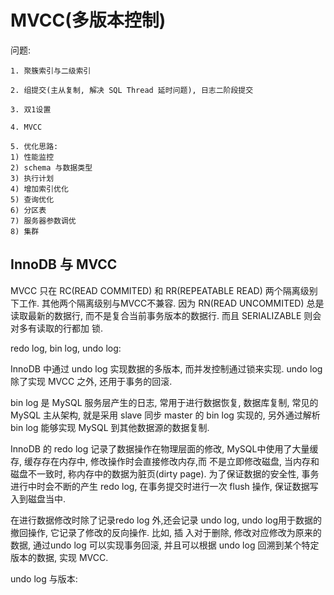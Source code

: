 # MVCC(多版本控制)

问题:

```
1. 聚簇索引与二级索引

2. 组提交(主从复制, 解决 SQL Thread 延时问题), 日志二阶段提交

3. 双1设置

4. MVCC

5. 优化思路:
1) 性能监控
2) schema 与数据类型
3) 执行计划
4) 增加索引优化
5) 查询优化
6) 分区表
7) 服务器参数调优
8) 集群
```


## InnoDB 与 MVCC

MVCC 只在 RC(READ COMMITED) 和 RR(REPEATABLE READ) 两个隔离级别下工作. 其他两个隔离级别与MVCC不兼容. 因为
RN(READ UNCOMMITED) 总是读取最新的数据行, 而不是复合当前事务版本的数据行. 而且 SERIALIZABLE 则会对多有读取的行都加
锁.

redo log, bin log, undo log:

InnoDB 中通过 undo log 实现数据的多版本, 而并发控制通过锁来实现.  undo log 除了实现 MVCC 之外, 还用于事务的回滚.

bin log 是 MySQL 服务层产生的日志, 常用于进行数据恢复, 数据库复制, 常见的 MySQL 主从架构, 就是采用 slave 同步 master
的 bin log 实现的, 另外通过解析 bin log 能够实现 MySQL 到其他数据源的数据复制.

InnoDB 的 redo log 记录了数据操作在物理层面的修改, MySQL中使用了大量缓存, 缓存存在内存中, 修改操作时会直接修改内存,而
不是立即修改磁盘, 当内存和磁盘不一致时, 称内存中的数据为脏页(dirty page). 为了保证数据的安全性, 事务进行中时会不断的产生
redo log, 在事务提交时进行一次 flush 操作, 保证数据写入到磁盘当中. 

在进行数据修改时除了记录redo log 外,还会记录 undo log, undo log用于数据的撤回操作, 它记录了修改的反向操作. 比如, 插
入对于删除, 修改对应修改为原来的数据, 通过undo log 可以实现事务回滚, 并且可以根据 undo log 回溯到某个特定版本的数据,
实现 MVCC.

undo log 与版本:

